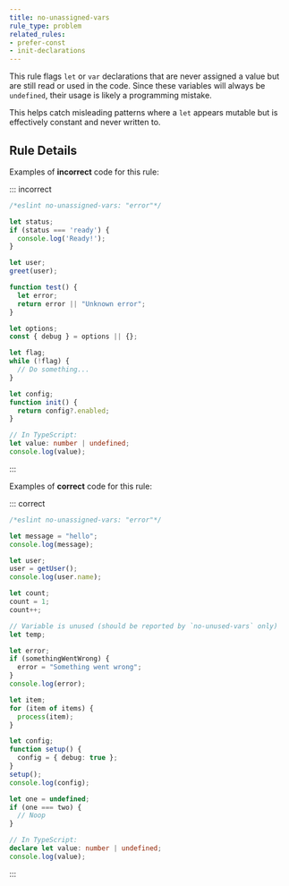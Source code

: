 ```yaml
---
title: no-unassigned-vars
rule_type: problem
related_rules:
- prefer-const
- init-declarations
---
```



This rule flags `let` or `var` declarations that are never assigned a value but are still read or used in the code. Since these variables will always be `undefined`, their usage is likely a programming mistake.

This helps catch misleading patterns where a `let` appears mutable but is effectively constant and never written to.


## Rule Details

Examples of **incorrect** code for this rule:

::: incorrect

```ts
/*eslint no-unassigned-vars: "error"*/

let status;
if (status === 'ready') {
  console.log('Ready!');
}

let user;
greet(user);

function test() {
  let error;
  return error || "Unknown error";
}

let options;
const { debug } = options || {};

let flag;
while (!flag) {
  // Do something...
}

let config;
function init() {
  return config?.enabled;
}

// In TypeScript:
let value: number | undefined;
console.log(value);
```

:::

Examples of **correct** code for this rule:

::: correct

```ts
/*eslint no-unassigned-vars: "error"*/

let message = "hello";
console.log(message);

let user;
user = getUser();
console.log(user.name);

let count;
count = 1;
count++;

// Variable is unused (should be reported by `no-unused-vars` only)
let temp;

let error;
if (somethingWentWrong) {
  error = "Something went wrong";
}
console.log(error);

let item;
for (item of items) {
  process(item);
}

let config;
function setup() {
  config = { debug: true };
}
setup();
console.log(config);

let one = undefined;
if (one === two) {
  // Noop
}

// In TypeScript:
declare let value: number | undefined;
console.log(value);
```

:::

